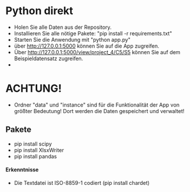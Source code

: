 # Python direkt
- Holen Sie alle Daten aus der Repository.
- Installieren Sie alle nötige Pakete: "pip install -r requirements.txt"
- Starten Sie die Anwendung mit "python app.py"
- über http://127.0.0.1:5000 können Sie auf die App zugreifen.
- Über http://127.0.0.1:5000/view/project_4/C5/S5 können Sie auf dem Beispieldatensatz zugreifen.
- 
# ACHTUNG!
- Ordner "data" und "instance" sind für die Funktionalität der App von größter Bedeutung! Dort werden die Daten gespeichert und verwaltet!

## Pakete
- pip install scipy
- pip install XlsxWriter
- pip install pandas


#### Erkenntnisse
- Die Textdatei ist ISO-8859-1 codiert (pip install chardet)

